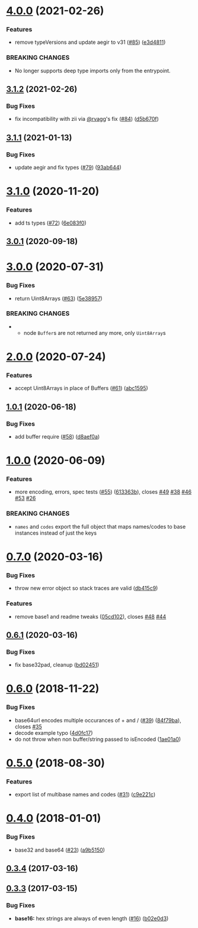 # [4.0.0](https://github.com/multiformats/js-multibase/compare/v3.1.2...v4.0.0) (2021-02-26)


### Features

* remove typeVersions and update aegir to v31 ([#85](https://github.com/multiformats/js-multibase/issues/85)) ([e3d4811](https://github.com/multiformats/js-multibase/commit/e3d48114083cbc6f0f3606e41c0e3e4b743e88f7))


### BREAKING CHANGES

* No longer supports deep type imports only from the entrypoint.



## [3.1.2](https://github.com/multiformats/js-multibase/compare/v3.1.1...v3.1.2) (2021-02-26)


### Bug Fixes

* fix incompatibility with zii via [@rvagg](https://github.com/rvagg)'s fix ([#84](https://github.com/multiformats/js-multibase/issues/84)) ([d5b670f](https://github.com/multiformats/js-multibase/commit/d5b670fbaab941a47f6ece1ff39870bfa394065e))



## [3.1.1](https://github.com/multiformats/js-multibase/compare/v3.1.0...v3.1.1) (2021-01-13)


### Bug Fixes

* update aegir and fix types ([#79](https://github.com/multiformats/js-multibase/issues/79)) ([93ab644](https://github.com/multiformats/js-multibase/commit/93ab644c6b7b239b5c87e86ed1fd5c40c58a2a8b))



# [3.1.0](https://github.com/multiformats/js-multibase/compare/v3.0.1...v3.1.0) (2020-11-20)


### Features

* add ts types ([#72](https://github.com/multiformats/js-multibase/issues/72)) ([6e083f0](https://github.com/multiformats/js-multibase/commit/6e083f0353835c3598dfa2e61a86016a8ec85f75))



<a name="3.0.1"></a>
## [3.0.1](https://github.com/multiformats/js-multibase/compare/v3.0.0...v3.0.1) (2020-09-18)



<a name="3.0.0"></a>
# [3.0.0](https://github.com/multiformats/js-multibase/compare/v2.0.0...v3.0.0) (2020-07-31)


### Bug Fixes

* return Uint8Arrays ([#63](https://github.com/multiformats/js-multibase/issues/63)) ([5e38957](https://github.com/multiformats/js-multibase/commit/5e38957))


### BREAKING CHANGES

* - node `Buffer`s are not returned any more, only `Uint8Array`s



<a name="2.0.0"></a>
# [2.0.0](https://github.com/multiformats/js-multibase/compare/v1.0.1...v2.0.0) (2020-07-24)


### Features

* accept Uint8Arrays in place of Buffers ([#61](https://github.com/multiformats/js-multibase/issues/61)) ([abc1595](https://github.com/multiformats/js-multibase/commit/abc1595))



<a name="1.0.1"></a>
## [1.0.1](https://github.com/multiformats/js-multibase/compare/v1.0.0...v1.0.1) (2020-06-18)


### Bug Fixes

* add buffer require ([#58](https://github.com/multiformats/js-multibase/issues/58)) ([d8aef0a](https://github.com/multiformats/js-multibase/commit/d8aef0a))



<a name="1.0.0"></a>
# [1.0.0](https://github.com/multiformats/js-multibase/compare/v0.7.0...v1.0.0) (2020-06-09)


### Features

* more encoding, errors, spec tests ([#55](https://github.com/multiformats/js-multibase/issues/55)) ([613363b](https://github.com/multiformats/js-multibase/commit/613363b)), closes [#49](https://github.com/multiformats/js-multibase/issues/49) [#38](https://github.com/multiformats/js-multibase/issues/38) [#46](https://github.com/multiformats/js-multibase/issues/46) [#53](https://github.com/multiformats/js-multibase/issues/53) [#26](https://github.com/multiformats/js-multibase/issues/26)


### BREAKING CHANGES

* `names` and `codes` export the full object that maps names/codes to base instances instead of just the keys



<a name="0.7.0"></a>
# [0.7.0](https://github.com/multiformats/js-multibase/compare/v0.6.1...v0.7.0) (2020-03-16)


### Bug Fixes

* throw new error object so stack traces are valid ([db415c9](https://github.com/multiformats/js-multibase/commit/db415c9))


### Features

* remove base1 and readme tweaks ([05cd102](https://github.com/multiformats/js-multibase/commit/05cd102)), closes [#48](https://github.com/multiformats/js-multibase/issues/48) [#44](https://github.com/multiformats/js-multibase/issues/44)



<a name="0.6.1"></a>
## [0.6.1](https://github.com/multiformats/js-multibase/compare/v0.6.0...v0.6.1) (2020-03-16)


### Bug Fixes

* fix base32pad, cleanup ([bd02451](https://github.com/multiformats/js-multibase/commit/bd02451))



<a name="0.6.0"></a>
# [0.6.0](https://github.com/multiformats/js-multibase/compare/v0.5.0...v0.6.0) (2018-11-22)


### Bug Fixes

* base64url encodes multiple occurances of + and / ([#39](https://github.com/multiformats/js-multibase/issues/39)) ([84f79ba](https://github.com/multiformats/js-multibase/commit/84f79ba)), closes [#35](https://github.com/multiformats/js-multibase/issues/35)
* decode example typo ([4d0fc17](https://github.com/multiformats/js-multibase/commit/4d0fc17))
* do not throw when non buffer/string passed to isEncoded ([1ae01a0](https://github.com/multiformats/js-multibase/commit/1ae01a0))



<a name="0.5.0"></a>
# [0.5.0](https://github.com/multiformats/js-multibase/compare/v0.4.0...v0.5.0) (2018-08-30)


### Features

* export list of multibase names and codes ([#31](https://github.com/multiformats/js-multibase/issues/31)) ([c9e221c](https://github.com/multiformats/js-multibase/commit/c9e221c))



<a name="0.4.0"></a>
# [0.4.0](https://github.com/multiformats/js-multibase/compare/v0.3.4...v0.4.0) (2018-01-01)


### Bug Fixes

* base32 and base64 ([#23](https://github.com/multiformats/js-multibase/issues/23)) ([a9b5150](https://github.com/multiformats/js-multibase/commit/a9b5150))



<a name="0.3.4"></a>
## [0.3.4](https://github.com/multiformats/js-multibase/compare/v0.3.3...v0.3.4) (2017-03-16)



<a name="0.3.3"></a>
## [0.3.3](https://github.com/multiformats/js-multibase/compare/v0.3.2...v0.3.3) (2017-03-15)


### Bug Fixes

* **base16:** hex strings are always of even length ([#16](https://github.com/multiformats/js-multibase/issues/16)) ([b02e0d3](https://github.com/multiformats/js-multibase/commit/b02e0d3))




